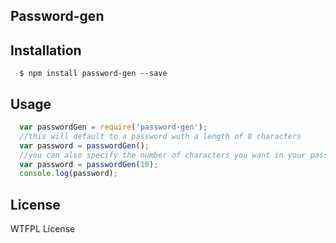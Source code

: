 ## Password-gen

## Installation

```
  $ npm install password-gen --save
```

## Usage

```javascript
  var passwordGen = require('password-gen');
  //this will default to a password wuth a length of 8 characters
  var password = passwordGen();
  //you can also specify the number of characters you want in your password
  var password = passwordGen(10);
  console.log(password);
```
## License
WTFPL License
